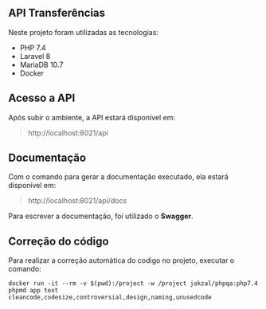 ## API Transferências

Neste projeto foram utilizadas as tecnologias:

- PHP 7.4
- Laravel 8
- MariaDB 10.7
- Docker

## Acesso a API

Após subir o ambiente, a API estará disponível em:

> http://localhost:8021/api

## Documentação

Com o comando para gerar a documentação executado, ela estará disponível em:

> http://localhost:8021/api/docs

Para escrever a documentação, foi utilizado o **Swagger**.

## Correção do código

Para realizar a correção automática do codigo no projeto, executar o comando:

```
docker run -it --rm -v $(pwd):/project -w /project jakzal/phpqa:php7.4 phpmd app text cleancode,codesize,controversial,design,naming,unusedcode
```